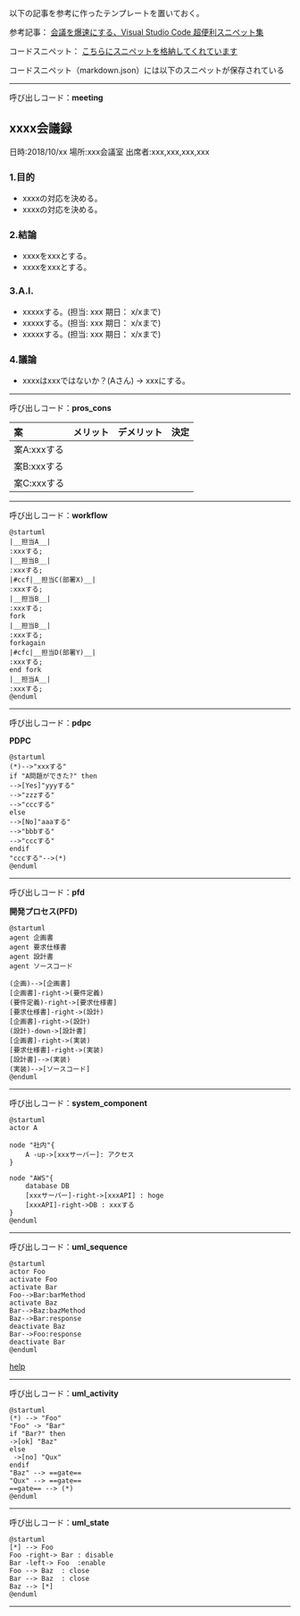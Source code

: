 以下の記事を参考に作ったテンプレートを置いておく。

参考記事：
[会議を爆速にする、Visual Studio Code 超便利スニペット集](https://qiita.com/kitfactory/items/31cdf80cf1d3d8b42de8)

コードスニペット：
[こちらにスニペットを格納してくれています](https://github.com/kitfactory/vscode-template)

コードスニペット（markdown.json）には以下のスニペットが保存されている

---

呼び出しコード：**meeting**

## xxxx会議録
日時:2018/10/xx
場所:xxx会議室
出席者:xxx,xxx,xxx,xxx

### 1.目的
* xxxxの対応を決める。
* xxxxの対応を決める。

### 2.結論
* xxxxをxxxとする。
* xxxxをxxxとする。

### 3.A.I.
* xxxxxする。(担当: xxx 期日： x/xまで)
* xxxxxする。(担当: xxx 期日： x/xまで)
* xxxxxする。(担当: xxx 期日： x/xまで)

### 4.議論
* xxxxはxxxではないか？(Aさん)
→ xxxにする。

---

呼び出しコード：**pros_cons**

|案|メリット|デメリット|決定|
|:--|:--|:--|:--|
|案A:xxxする| | | |
|案B:xxxする| | | |
|案C:xxxする| | | |

---

呼び出しコード：**workflow**

```plantuml
@startuml
|__担当A__|
:xxxする;
|__担当B__|
:xxxする;
|#ccf|__担当C(部署X)__|
:xxxする;
|__担当B__|
:xxxする;
fork
|__担当B__|
:xxxする;
forkagain
|#cfc|__担当D(部署Y)__|
:xxxする;
end fork
|__担当A__|
:xxxする;
@enduml
```

---

呼び出しコード：**pdpc**

__PDPC__
```plantuml
@startuml
(*)-->"xxxする"
if "A問題ができた?" then
-->[Yes]"yyyする"
-->"zzzする"
-->"cccする"
else
-->[No]"aaaする"
-->"bbbする"
-->"cccする"
endif
"cccする"-->(*)
@enduml
```

---

呼び出しコード：**pfd**

__開発プロセス(PFD)__
```plantuml
@startuml
agent 企画書
agent 要求仕様書
agent 設計書
agent ソースコード

(企画)-->[企画書]
[企画書]-right->(要件定義)
(要件定義)-right->[要求仕様書]
[要求仕様書]-right->(設計)
[企画書]-right->(設計)
(設計)-down->[設計書]
[企画書]-right->(実装)
[要求仕様書]-right->(実装)
[設計書]-->(実装)
(実装)-->[ソースコード]
@enduml
```

---

呼び出しコード：**system_component**

```plantuml
@startuml
actor A

node "社内"{
    A -up->[xxxサーバー]: アクセス
}

node "AWS"{
    database DB
    [xxxサーバー]-right->[xxxAPI] : hoge
    [xxxAPI]-right->DB : xxxする
}
@enduml
```
---

呼び出しコード：**uml_sequence**

```plantuml
@startuml
actor Foo
activate Foo
activate Bar
Foo-->Bar:barMethod
activate Baz
Bar-->Baz:bazMethod
Baz-->Bar:response
deactivate Baz
Bar-->Foo:response
deactivate Bar
@enduml
```

[help](http://yohshiy.blog.fc2.com/blog-entry-153.html)

---

呼び出しコード：**uml_activity**

```plantuml
@startuml
(*) --> "Foo"
"Foo" -> "Bar"
if "Bar?" then
->[ok] "Baz"
else
 ->[no] "Qux"
endif
"Baz" --> ==gate==
"Qux" --> ==gate==
==gate== --> (*)
@enduml
```

---

呼び出しコード：**uml_state**

```plantuml
@startuml
[*] --> Foo
Foo -right-> Bar : disable
Bar -left-> Foo  :enable
Foo --> Baz  : close
Bar --> Baz  : close
Baz --> [*]
@enduml
```

---


